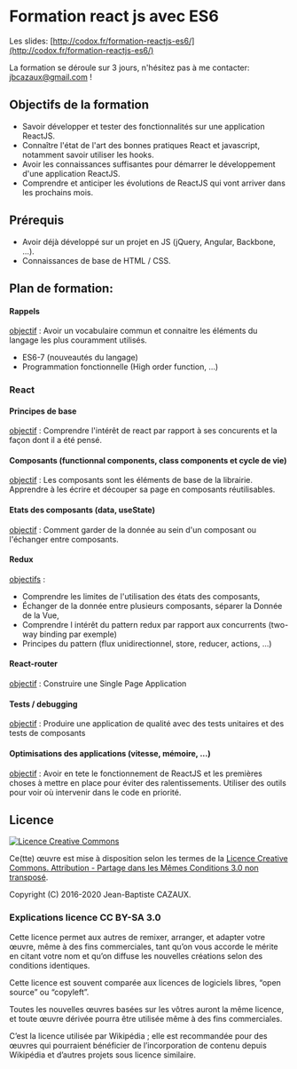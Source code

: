 # Formation react js avec ES6 

Les slides: [http://codox.fr/formation-reactjs-es6/](http://codox.fr/formation-reactjs-es6/)

La formation se déroule sur 3 jours, n'hésitez pas à me contacter: jbcazaux@gmail.com !

## Objectifs de la formation

- Savoir développer et tester des fonctionnalités sur une application ReactJS.
- Connaître l'état de l'art des bonnes pratiques React et javascript, notamment savoir utiliser les hooks.
- Avoir les connaissances suffisantes pour démarrer le développement d'une application ReactJS.
- Comprendre et anticiper les évolutions de ReactJS qui vont arriver dans les prochains mois.

## Prérequis 

- Avoir déjà développé sur un projet en JS (jQuery, Angular, Backbone, ...).
- Connaissances de base de HTML / CSS.

## Plan de formation:

#### Rappels 

<ins>objectif</ins> : Avoir un vocabulaire commun et connaitre les éléments du langage les plus couramment utilisés. 
-  ES6-7 (nouveautés du langage)
-  Programmation fonctionnelle (High order function, ...)

### React
    
#### Principes de base 

<ins>objectif</ins> : Comprendre l'intérêt de react par rapport à ses concurents et la façon dont il a été pensé. 

#### Composants (functionnal components, class components et cycle de vie) 

<ins>objectif</ins> : Les composants sont les éléments de base de la librairie. Apprendre à les écrire et découper sa page en composants réutilisables. 

#### Etats des composants (data, useState)  

<ins>objectif</ins> : Comment garder de la donnée au sein d'un composant ou l'échanger entre composants.

#### Redux   

<ins>objectifs</ins> : 
- Comprendre les limites de l'utilisation des états des composants, 
- Échanger de la donnée entre plusieurs composants, séparer la Donnée de la Vue, 
- Comprendre l intérêt du pattern redux par rapport aux concurrents (two-way binding par exemple)
- Principes du pattern (flux unidirectionnel, store, reducer, actions, ...)

#### React-router 
  
<ins>objectif</ins> : Construire une Single Page Application
  
#### Tests / debugging 

<ins>objectif</ins> : Produire une application de qualité avec des tests unitaires et des tests de composants 

#### Optimisations des applications (vitesse, mémoire, ...)

<ins>objectif</ins> : Avoir en tete le fonctionnement de ReactJS et les premières choses à mettre en place pour éviter des ralentissements. Utiliser des outils pour voir où intervenir dans le code en priorité.

## Licence

[![Licence Creative Commons](http://i.creativecommons.org/l/by-sa/3.0/88x31.png)](http://creativecommons.org/licenses/by-sa/3.0/deed.fr)

Ce(tte) œuvre est mise à disposition selon les termes de la [Licence Creative Commons. Attribution - Partage dans les Mêmes Conditions 3.0 non transposé](http://creativecommons.org/licenses/by-sa/3.0/deed.fr).

Copyright (C) 2016-2020 Jean-Baptiste CAZAUX.

### Explications licence CC BY-SA 3.0

Cette licence permet aux autres de remixer, arranger, et adapter votre œuvre, même à des fins commerciales, tant qu’on vous accorde le mérite en citant votre nom et qu’on diffuse les nouvelles créations selon des conditions identiques.

Cette licence est souvent comparée aux licences de logiciels libres, “open source” ou “copyleft”.

Toutes les nouvelles œuvres basées sur les vôtres auront la même licence, et toute œuvre dérivée pourra être utilisée même à des fins commerciales.

C’est la licence utilisée par Wikipédia ; elle est recommandée pour des œuvres qui pourraient bénéficier de l’incorporation de contenu depuis Wikipédia et d’autres projets sous licence similaire.
